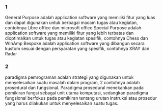 ### 1

General Purpose adalah application software yang memiliki fitur yang luas dan dapat digunakan untuk berbagai macam tugas atau kegiatan, contohnya Libre office dan microsoft office
Special Purpose adalah application software yang memiliki fitur yang lebih terbatas dan dioptimalkan untuk tugas atau kegiatan spesifik, contohnya Chess dan WInAmp
Bespoke adalah application software yang dibangun secara kustom sesuai dengan persyaratan yang spesifik, contohnya XRAY dan Radar

### 2

paradigma pemrograman adalah strategi yang digunakan untuk menyelesaikan suatu masalah dalam program, 2 contohnya adalah prosedural dan fungsional. Paradigma prosedural menekankan pada pemikiran fungsi sebagai unit utama komputasi, sedangkan paradigma fungsional berfokus pada pemikiran tentang urutan instruksi atau prosedur yang harus dilakukan untuk menyelesaikan suatu tugas.
